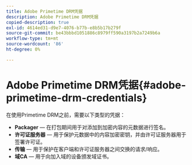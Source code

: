 ```yaml
---
title: Adobe Primetime DRM凭据
description: Adobe Primetime DRM凭据
copied-description: true
exl-id: 4614ed31-d9e7-4076-b77b-e8b5b17b279f
source-git-commit: be43bbbd1051886c8979ff590a3197b2a7249b6a
workflow-type: tm+mt
source-wordcount: '86'
ht-degree: 0%

---
```


# Adobe Primetime DRM凭据{#adobe-primetime-drm-credentials}

在使用Primetime DRM之前，需要以下类型的凭据：

* **Packager**  — 在打包期间用于对添加到加密内容的元数据进行签名。
* **许可证服务器**  — 用于保护元数据中的内容加密密钥，并由许可证服务器用于签署许可证。
* **传输**  — 用于保护在客户端和许可证服务器之间交换的请求/响应。
* **域CA**  — 用于向加入域的设备颁发域证书。
